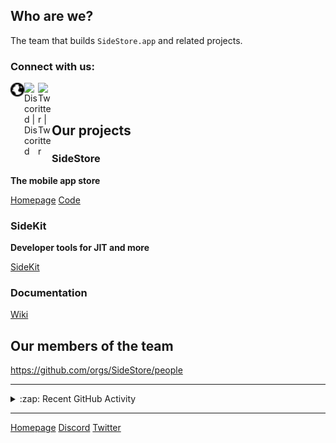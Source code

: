 <!-- 
Docs: How to use GitHub README and actions to auto-generate embedded content.
https://github.com/anuraghazra/github-readme-stats
https://www.youtube.com/watch?v=n6d4KHSKqGk
https://github.com/rahuldkjain/github-profile-readme-generator
 -->

## Who are we?

The team that builds `SideStore.app` and related projects.

### Connect with us:

<!--
[![Website](https://img.shields.io/website?label=sidestore.io&style=for-the-badge&url=https://sidestore.io)](https://sidestore.io)
[![Twitter Follow](https://img.shields.io/twitter/follow/sidestore_io?color=1DA1F2&logo=twitter&style=for-the-badge)](https://twitter.com/intent/follow?original_referer=https%3A%2F%2Fgithub.com%2Fsidestore&screen_name=sidestore)
[![GitHub Followers](https://img.shields.io/github/followers/sidestore?style=for-the-badge)]()
[![GitHub Sponsors](https://img.shields.io/github/sponsors/sidestore?style=for-the-badge
)]() 
-->

[<img align="left" alt="sidestore.io" width="22px" src="https://raw.githubusercontent.com/iconic/open-iconic/master/svg/globe.svg" />][website]
[<img align="left" alt="Discord | Discord" width="22px" src="https://cdn.jsdelivr.net/npm/simple-icons@v3/icons/discord.svg" />][discord]
[<img align="left" alt="Twitter | Twitter" width="22px" src="https://cdn.jsdelivr.net/npm/simple-icons@v3/icons/twitter.svg" />][twitter]

<br />
<br />

## Our projects

### SideStore

__The mobile app store__

[Homepage][website]
[Code][git.sidestore]

### SideKit

__Developer tools for JIT and more__

[SideKit][git.sidekit]

### Documentation

[Wiki][wiki]

## Our members of the team

https://github.com/orgs/SideStore/people

---

<details>
  <summary>:zap: Recent GitHub Activity</summary>

<!--START_SECTION:activity-->
1. 🗣 Commented on [#998](https://github.com/SideStore/SideStore/issues/998) in [SideStore/SideStore](https://github.com/SideStore/SideStore)
2. 🗣 Commented on [#65](https://github.com/SideStore/SideStore/issues/65) in [SideStore/SideStore](https://github.com/SideStore/SideStore)
3. 🗣 Commented on [#65](https://github.com/SideStore/SideStore/issues/65) in [SideStore/SideStore](https://github.com/SideStore/SideStore)
4. 🗣 Commented on [#1008](https://github.com/SideStore/SideStore/issues/1008) in [SideStore/SideStore](https://github.com/SideStore/SideStore)
5. 💪 Opened PR [#151](https://github.com/SideStore/SideStore-Docs/pull/151) in [SideStore/SideStore-Docs](https://github.com/SideStore/SideStore-Docs)
6. 💪 Opened PR [#150](https://github.com/SideStore/SideStore-Docs/pull/150) in [SideStore/SideStore-Docs](https://github.com/SideStore/SideStore-Docs)
7. 🗣 Commented on [#1008](https://github.com/SideStore/SideStore/issues/1008) in [SideStore/SideStore](https://github.com/SideStore/SideStore)
8. 🗣 Commented on [#986](https://github.com/SideStore/SideStore/issues/986) in [SideStore/SideStore](https://github.com/SideStore/SideStore)
9. 🗣 Commented on [#986](https://github.com/SideStore/SideStore/issues/986) in [SideStore/SideStore](https://github.com/SideStore/SideStore)
10. 🗣 Commented on [#986](https://github.com/SideStore/SideStore/issues/986) in [SideStore/SideStore](https://github.com/SideStore/SideStore)
11. 🗣 Commented on [#7](https://github.com/SideStore/Altcon/issues/7) in [SideStore/Altcon](https://github.com/SideStore/Altcon)
12. 🗣 Commented on [#1004](https://github.com/SideStore/SideStore/issues/1004) in [SideStore/SideStore](https://github.com/SideStore/SideStore)
13. 🗣 Commented on [#986](https://github.com/SideStore/SideStore/issues/986) in [SideStore/SideStore](https://github.com/SideStore/SideStore)
14. 🗣 Commented on [#7](https://github.com/SideStore/Altcon/issues/7) in [SideStore/Altcon](https://github.com/SideStore/Altcon)
15. 🗣 Commented on [#7](https://github.com/SideStore/Altcon/issues/7) in [SideStore/Altcon](https://github.com/SideStore/Altcon)
16. 🗣 Commented on [#7](https://github.com/SideStore/Altcon/issues/7) in [SideStore/Altcon](https://github.com/SideStore/Altcon)
17. ❗️ Opened issue [#7](https://github.com/SideStore/Altcon/issues/7) in [SideStore/Altcon](https://github.com/SideStore/Altcon)
18. 🗣 Commented on [#24](https://github.com/SideStore/StosVPN/issues/24) in [SideStore/StosVPN](https://github.com/SideStore/StosVPN)
19. ❗️ Opened issue [#24](https://github.com/SideStore/StosVPN/issues/24) in [SideStore/StosVPN](https://github.com/SideStore/StosVPN)
20. 🗣 Commented on [#980](https://github.com/SideStore/SideStore/issues/980) in [SideStore/SideStore](https://github.com/SideStore/SideStore)
<!--END_SECTION:activity-->

</details>

---

[Homepage][patreon] [Discord][discord] [Twitter][twitter]

<!--
- [Patreon][patreon]
- [OpenCollective][opencollective]
- [YouTube][youtube]
-->

[website]: https://sidestore.io
[wiki]: https://wiki.sidestore.io
[twitter]: https://twitter.com/sidestore_io
[discord]: https://discord.gg/sidestore-949183273383395328
[youtube]: https://youtube.com/TODO
[patreon]: https://www.patreon.com/SideStore
[opencollective]: https://opencollective.com/TODO
[git.sidestore]: https://github.com/SideStore/SideStore/
[git.sidekit]: https://github.com/SideStore/SideKit

